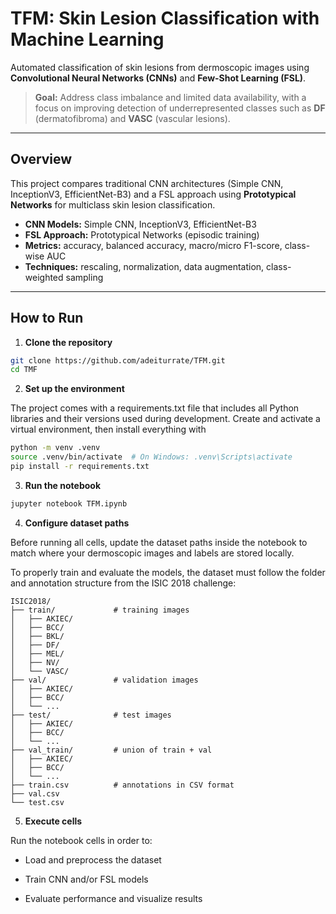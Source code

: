 # TFM: Skin Lesion Classification with Machine Learning

Automated classification of skin lesions from dermoscopic images using **Convolutional Neural Networks (CNNs)** and **Few-Shot Learning (FSL)**.

> **Goal:** Address class imbalance and limited data availability, with a focus on improving detection of underrepresented classes such as **DF** (dermatofibroma) and **VASC** (vascular lesions).

---

## Overview
This project compares traditional CNN architectures (Simple CNN, InceptionV3, EfficientNet-B3) and a FSL approach using **Prototypical Networks** for multiclass skin lesion classification.

- **CNN Models:** Simple CNN, InceptionV3, EfficientNet-B3  
- **FSL Approach:** Prototypical Networks (episodic training)  
- **Metrics:** accuracy, balanced accuracy, macro/micro F1-score, class-wise AUC  
- **Techniques:** rescaling, normalization, data augmentation, class-weighted sampling

---

## How to Run

1. **Clone the repository**
```bash
git clone https://github.com/adeiturrate/TFM.git
cd TMF
````

2. **Set up the environment**

The project comes with a requirements.txt file that includes all Python libraries and their versions used during development.
Create and activate a virtual environment, then install everything with
```bash
python -m venv .venv
source .venv/bin/activate  # On Windows: .venv\Scripts\activate
pip install -r requirements.txt
```
3. **Run the notebook**
```bash
jupyter notebook TFM.ipynb
```

4. **Configure dataset paths**

Before running all cells, update the dataset paths inside the notebook to match where your dermoscopic images and labels are stored locally.

To properly train and evaluate the models, the dataset must follow the folder and annotation structure from the ISIC 2018 challenge:

```
ISIC2018/
├── train/             # training images
│   ├── AKIEC/
│   ├── BCC/
│   ├── BKL/
│   ├── DF/
│   ├── MEL/
│   ├── NV/
│   └── VASC/
├── val/               # validation images
│   ├── AKIEC/
│   ├── BCC/
│   └── ...
├── test/              # test images
│   ├── AKIEC/
│   ├── BCC/
│   └── ...
├── val_train/         # union of train + val
│   ├── AKIEC/
│   ├── BCC/
│   └── ...
├── train.csv          # annotations in CSV format
├── val.csv
└── test.csv
```

5. **Execute cells**

Run the notebook cells in order to:

- Load and preprocess the dataset

- Train CNN and/or FSL models

- Evaluate performance and visualize results
